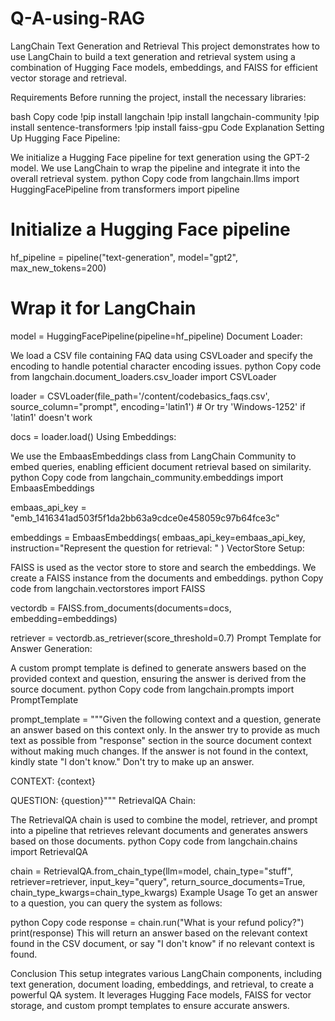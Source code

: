 # Q-A-using-RAG

LangChain Text Generation and Retrieval
This project demonstrates how to use LangChain to build a text generation and retrieval system using a combination of Hugging Face models, embeddings, and FAISS for efficient vector storage and retrieval.

Requirements
Before running the project, install the necessary libraries:

bash
Copy code
!pip install langchain
!pip install langchain-community
!pip install sentence-transformers
!pip install faiss-gpu
Code Explanation
Setting Up Hugging Face Pipeline:

We initialize a Hugging Face pipeline for text generation using the GPT-2 model.
We use LangChain to wrap the pipeline and integrate it into the overall retrieval system.
python
Copy code
from langchain.llms import HuggingFacePipeline
from transformers import pipeline

# Initialize a Hugging Face pipeline
hf_pipeline = pipeline("text-generation", model="gpt2", max_new_tokens=200)

# Wrap it for LangChain
model = HuggingFacePipeline(pipeline=hf_pipeline)
Document Loader:

We load a CSV file containing FAQ data using CSVLoader and specify the encoding to handle potential character encoding issues.
python
Copy code
from langchain.document_loaders.csv_loader import CSVLoader

loader = CSVLoader(file_path='/content/codebasics_faqs.csv',
                   source_column="prompt",
                   encoding='latin1')  # Or try 'Windows-1252' if 'latin1' doesn't work

docs = loader.load()
Using Embeddings:

We use the EmbaasEmbeddings class from LangChain Community to embed queries, enabling efficient document retrieval based on similarity.
python
Copy code
from langchain_community.embeddings import EmbaasEmbeddings

embaas_api_key = "emb_1416341ad503f5f1da2bb63a9cdce0e458059c97b64fce3c"

embeddings = EmbaasEmbeddings(
    embaas_api_key=embaas_api_key,
    instruction="Represent the question for retrieval: "
)
VectorStore Setup:

FAISS is used as the vector store to store and search the embeddings. We create a FAISS instance from the documents and embeddings.
python
Copy code
from langchain.vectorstores import FAISS

vectordb = FAISS.from_documents(documents=docs,
                                embedding=embeddings)

retriever = vectordb.as_retriever(score_threshold=0.7)
Prompt Template for Answer Generation:

A custom prompt template is defined to generate answers based on the provided context and question, ensuring the answer is derived from the source document.
python
Copy code
from langchain.prompts import PromptTemplate

prompt_template = """Given the following context and a question, generate an answer based on this context only.
In the answer try to provide as much text as possible from "response" section in the source document context without making much changes.
If the answer is not found in the context, kindly state "I don't know." Don't try to make up an answer.

CONTEXT: {context}

QUESTION: {question}"""
RetrievalQA Chain:

The RetrievalQA chain is used to combine the model, retriever, and prompt into a pipeline that retrieves relevant documents and generates answers based on those documents.
python
Copy code
from langchain.chains import RetrievalQA

chain = RetrievalQA.from_chain_type(llm=model,
                                    chain_type="stuff",
                                    retriever=retriever,
                                    input_key="query",
                                    return_source_documents=True,
                                    chain_type_kwargs=chain_type_kwargs)
Example Usage
To get an answer to a question, you can query the system as follows:

python
Copy code
response = chain.run("What is your refund policy?")
print(response)
This will return an answer based on the relevant context found in the CSV document, or say "I don't know" if no relevant context is found.

Conclusion
This setup integrates various LangChain components, including text generation, document loading, embeddings, and retrieval, to create a powerful QA system. It leverages Hugging Face models, FAISS for vector storage, and custom prompt templates to ensure accurate answers.
